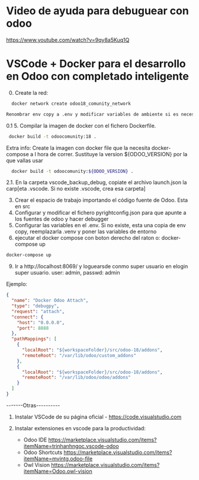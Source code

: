 # Video de ayuda para debuguear con odoo

https://www.youtube.com/watch?v=9qy8a5Kuq1Q

# VSCode + Docker para el desarrollo en Odoo con completado inteligente
0. Create la red:   
```bash
  docker network create odoo18_comunity_network
 ```
```bash
Renombrar env copy a .env y modificar variables de ambiente si es necesario
```
0.1 5. Compilar la imagen de docker con el fichero Dockerfile.
```bash
 docker build -t odoocomunity:18 .
 ```
 Extra info: 
Create la imagen con docker file que la necesita docker-compose a l hora de correr.
Sustituye la version ${ODOO_VERSION} por la que vallas usar
```bash
  docker build -t odoocomunity:${ODOO_VERSION} .
```
2.1. En la carpeta vscode_backup_debug, copiate el archivo launch.json  la carp[eta .vscode. Si no existe .vscode, crea esa carpeta]    

3. Crear el espacio de trabajo importando el código fuente de Odoo. Esta en src
4. Configurar y modificar el fichero pyrightconfig.json para que apunte a los  fuentes de odoo y hacer debugger
6. Configurar las variables en el .env. Si no existe, esta una copia de env copy, reemplazarla .venv y poner las variables de entorno
8. ejecutar el docker compose con boton  derecho del raton o:  docker-compose up
```bash
docker-compose up
```
9. Ir a http://localhost:8069/ y loguearsde conmo super usuario en elogin super usuario. 
 user: admin,  passwd: admin


Ejemplo:

```json
{
  "name": "Docker Odoo Attach",
  "type": "debugpy",
  "request": "attach",
  "connect": {
    "host": "0.0.0.0",
    "port": 8888
  },
  "pathMappings": [
    {
      "localRoot": "${workspaceFolder}/src/odoo-18/addons",
      "remoteRoot": "/var/lib/odoo/custom_addons"
    },
    {
      "localRoot": "${workspaceFolder}/src/odoo-18/addons",
      "remoteRoot": "/var/lib/odoo/odoo/addons"
    }
  ]
}
```
-------Otras----------
1. Instalar VSCode de su página oficial - <https://code.visualstudio.com>
2. Instalar extensiones en vscode para la productividad:

   - Odoo IDE
     <https://marketplace.visualstudio.com/items?itemName=trinhanhngoc.vscode-odoo>
   - Odoo Shortcuts
     <https://marketplace.visualstudio.com/items?itemName=mvintg.odoo-file>
   - Owl Vision <https://marketplace.visualstudio.com/items?itemName=Odoo.owl-vision>

